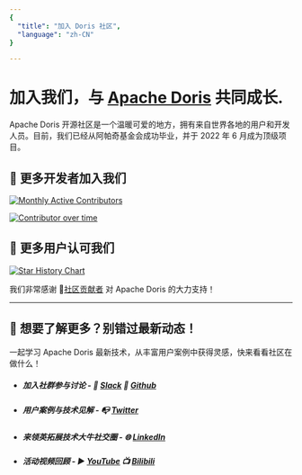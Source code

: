```yaml
---
{ 
  "title": "加入 Doris 社区",
  "language": "zh-CN"
}

---
```


<!--
Licensed to the Apache Software Foundation (ASF) under one
or more contributor license agreements.  See the NOTICE file
distributed with this work for additional information
regarding copyright ownership.  The ASF licenses this file
to you under the Apache License, Version 2.0 (the
"License"); you may not use this file except in compliance
with the License.  You may obtain a copy of the License at

  http://www.apache.org/licenses/LICENSE-2.0

Unless required by applicable law or agreed to in writing,
software distributed under the License is distributed on an
"AS IS" BASIS, WITHOUT WARRANTIES OR CONDITIONS OF ANY
KIND, either express or implied.  See the License for the
specific language governing permissions and limitations
under the License.
-->



# 加入我们，与 [Apache Doris](https://github.com/apache/doris) 共同成长.

Apache Doris 开源社区是一个温暖可爱的地方，拥有来自世界各地的用户和开发人员。目前，我们已经从阿帕奇基金会成功毕业，并于 2022 年 6 月成为顶级项目。



## 🙌 更多开发者加入我们

[![Monthly Active Contributors](https://p3-juejin.byteimg.com/tos-cn-i-k3u1fbpfcp/fe6aa24cc0b74680a4dbd4e049379ab8~tplv-k3u1fbpfcp-zoom-1.image)](https://www.apiseven.com/en/contributor-graph?chart=contributorMonthlyActivity\&repo=apache/doris)















[![Contributor over time](https://p3-juejin.byteimg.com/tos-cn-i-k3u1fbpfcp/8d9d0d644ba2477e8a06e7dc0932a365~tplv-k3u1fbpfcp-zoom-1.image)](https://www.apiseven.com/en/contributor-graph?chart=contributorOverTime\&repo=apache/doris)













## 🌟 更多用户认可我们

[![Star History Chart](https://p3-juejin.byteimg.com/tos-cn-i-k3u1fbpfcp/c6113fbeec93458b931014aafc40ab0b~tplv-k3u1fbpfcp-zoom-1.image)](https://star-history.com/#Apache/doris\&Date)















我们非常感谢 🔗[社区贡献者](https://github.com/apache/doris/graphs/contributors) 对 Apache Doris 的大力支持！


<hr>


## 👋 想要了解更多？别错过最新动态！

一起学习 Apache Doris 最新技术，从丰富用户案例中获得灵感，快来看看社区在做什么！


- ##### 加入社群参与讨论 -  💬 [Slack](https://join.slack.com/t/apachedoriscommunity/shared_invite/zt-1x7x8fger-F7NoshFQn~djlvGdnEtxUQ) 📇 [Github](https://github.com/apache/doris) 

- ##### 用户案例与技术见解 -  📭 [Twitter](https://twitter.com/doris_apache) 

- ##### 来领英拓展技术大牛社交圈 - 🌐 [LinkedIn](https://www.linkedin.com/company/doris-apache/) 


- ##### 活动视频回顾 - ▶️ [YouTube](https://www.youtube.com/@Select_DB) 📺 [Bilibili](https://space.bilibili.com/362350065) 
